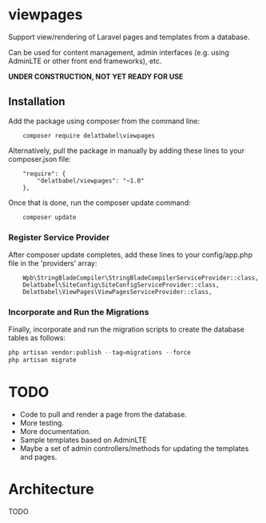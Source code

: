 # viewpages

Support view/rendering of Laravel pages and templates from a database.

Can be used for content management, admin interfaces (e.g. using AdminLTE or other
front end frameworks), etc.

**UNDER CONSTRUCTION, NOT YET READY FOR USE**

## Installation

Add the package using composer from the command line:

```
    composer require delatbabel\viewpages
```

Alternatively, pull the package in manually by adding these lines to your composer.json file:

```
    "require": {
        "delatbabel/viewpages": "~1.0"
    },
```

Once that is done, run the composer update command:

```
    composer update
```

### Register Service Provider

After composer update completes, add these lines to your config/app.php file in the 'providers' array:

```
    Wpb\StringBladeCompiler\StringBladeCompilerServiceProvider::class,
    Delatbabel\SiteConfig\SiteConfigServiceProvider::class,
    Delatbabel\ViewPages\ViewPagesServiceProvider::class,
```

### Incorporate and Run the Migrations

Finally, incorporate and run the migration scripts to create the database tables as follows:

```php
php artisan vendor:publish --tag=migrations --force
php artisan migrate
```

# TODO

* Code to pull and render a page from the database.
* More testing.
* More documentation.
* Sample templates based on AdminLTE
* Maybe a set of admin controllers/methods for updating the templates and pages.

# Architecture

TODO

